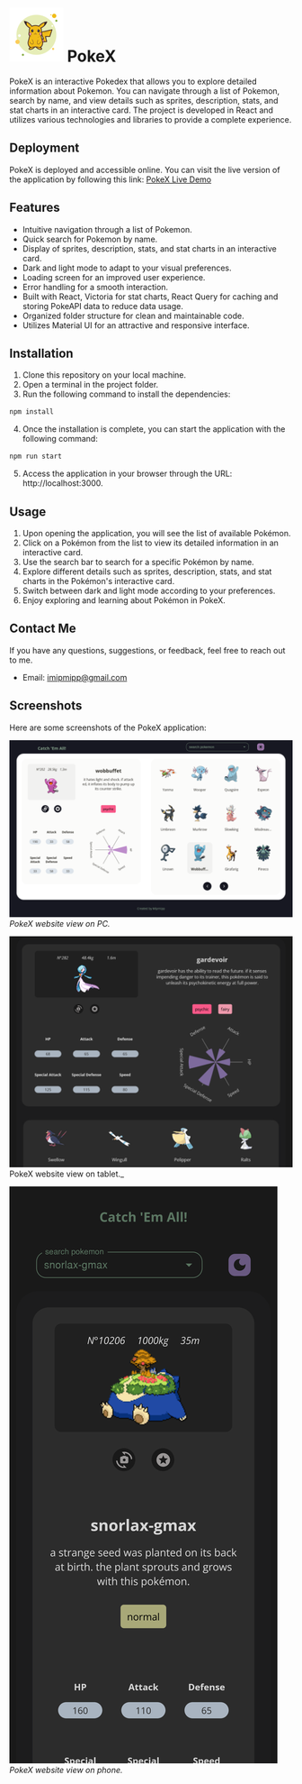 # ![Favicon](https://raw.githubusercontent.com/Mipmipp/pokex/main/public/favicon.png)   PokeX

PokeX is an interactive Pokedex that allows you to explore detailed information about Pokemon. You can navigate through a list of Pokemon, search by name, and view details such as sprites, description, stats, and stat charts in an interactive card. The project is developed in React and utilizes various technologies and libraries to provide a complete experience.

## Deployment

PokeX is deployed and accessible online. You can visit the live version of the application by following this link: [PokeX Live Demo](https://pokex-mipmipp.netlify.app/)

## Features

- Intuitive navigation through a list of Pokemon.
- Quick search for Pokemon by name.
- Display of sprites, description, stats, and stat charts in an interactive card.
- Dark and light mode to adapt to your visual preferences.
- Loading screen for an improved user experience.
- Error handling for a smooth interaction.
- Built with React, Victoria for stat charts, React Query for caching and storing PokeAPI data to reduce data usage.
- Organized folder structure for clean and maintainable code.
- Utilizes Material UI for an attractive and responsive interface.

## Installation

1. Clone this repository on your local machine.
2. Open a terminal in the project folder.
3. Run the following command to install the dependencies:
```bash
npm install
```
4. Once the installation is complete, you can start the application with the following command:
```bash
npm run start
```
5. Access the application in your browser through the URL: http://localhost:3000.

## Usage

1. Upon opening the application, you will see the list of available Pokémon.
2. Click on a Pokémon from the list to view its detailed information in an interactive card.
3. Use the search bar to search for a specific Pokémon by name.
4. Explore different details such as sprites, description, stats, and stat charts in the Pokémon's interactive card.
5. Switch between dark and light mode according to your preferences.
6. Enjoy exploring and learning about Pokémon in PokeX.

## Contact Me

If you have any questions, suggestions, or feedback, feel free to reach out to me.

- Email: [imipmipp@gmail.com](mailto:imipmipp@gmail.com)

## Screenshots

Here are some screenshots of the PokeX application:

![PC view](https://raw.githubusercontent.com/Mipmipp/pokex/main/src/assets/screenshots/screenshot-pc.png)
_PokeX website view on PC._

![Tablet view](https://raw.githubusercontent.com/Mipmipp/pokex/main/src/assets/screenshots/screenshot-tablet.png)
PokeX website view on tablet._

![Phone view](https://raw.githubusercontent.com/Mipmipp/pokex/main/src/assets/screenshots/screenshot-phone.png)
_PokeX website view on phone._
